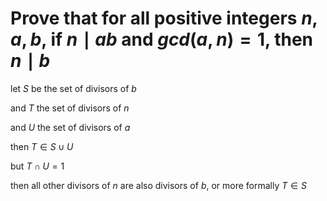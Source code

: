 # Prove that for all positive integers $n, a, b$, if $n \mid ab$ and $gcd(a, n) = 1$, then $n \mid b$

let $S$ be the set of divisors of $b$

and $T$ the set of divisors of $n$

and $U$ the set of divisors of $a$

then $T \in S \cup U$

but $T \cap U = {1}$

then all other divisors of $n$ are also divisors of $b$, or more formally $T \in S$
